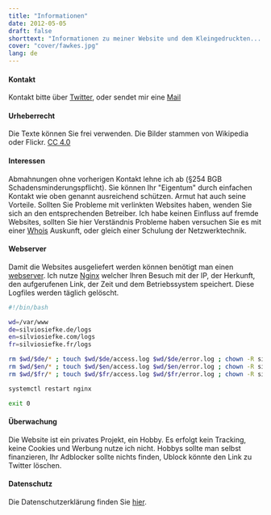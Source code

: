 ```yaml
---
title: "Informationen"
date: 2012-05-05
draft: false
shorttext: "Informationen zu meiner Website und dem Kleingedruckten...."
cover: "cover/fawkes.jpg"
lang: de
---
```


#### Kontakt

Kontakt bitte über [Twitter](https://twitter.com/SilvioSiefke "Folge mir auf Twitter ..."), oder sendet mir eine [Mail](mailto:siefkesilvio@gmail.com "Schreib mir ...")

#### Urheberrecht

Die Texte können Sie frei verwenden. Die Bilder stammen von Wikipedia oder Flickr. <a href="https://creativecommons.org/licenses/by/4.0/&quot;%20title=&quot;Lizenz&quot;" rel=nofollow>CC 4.0</a>

#### Interessen

Abmahnungen ohne vorherigen Kontakt lehne ich ab (§254 BGB Schadensminderungspflicht). Sie können Ihr "Eigentum" durch einfachen Kontakt wie oben genannt ausreichend schützen. Armut hat auch seine Vorteile. Sollten Sie Probleme mit verlinkten Websites haben, wenden Sie sich an den entsprechenden Betreiber. Ich habe keinen Einfluss auf fremde Websites, sollten Sie hier Verständnis Probleme haben versuchen Sie es mit einer [Whois](https://www.whois.net "Whois") Auskunft, oder gleich einer Schulung der Netzwerktechnik.

#### Webserver

Damit die Websites ausgeliefert werden können benötigt man einen [webserver](https://de.wikipedia.org/wiki/Webserver "Wikipedia @ Webserver"). Ich nutze [Nginx](https://nginx.org/ "Nginx Webserver") welcher Ihren Besuch mit der IP, der Herkunft, den aufgerufenen Link, der Zeit und dem Betriebssystem speichert. Diese Logfiles werden täglich gelöscht.

~~~ bash
#!/bin/bash

wd=/var/www
de=silviosiefke.de/logs
en=silviosiefke.com/logs
fr=silviosiefke.fr/logs

rm $wd/$de/* ; touch $wd/$de/access.log $wd/$de/error.log ; chown -R siefke:siefke $wd/$de/
rm $wd/$en/* ; touch $wd/$en/access.log $wd/$en/error.log ; chown -R siefke:siefke $wd/$en/
rm $wd/$fr/* ; touch $wd/$fr/access.log $wd/$fr/error.log ; chown -R siefke:siefke $wd/$fr/

systemctl restart nginx

exit 0
~~~


#### Überwachung

Die Website ist ein privates Projekt, ein Hobby. Es erfolgt kein Tracking, keine Cookies und Werbung nutze ich nicht. Hobbys sollte man selbst finanzieren, Ihr Adblocker sollte nichts finden, Ublock könnte den Link zu Twitter löschen.

#### Datenschutz

Die Datenschutzerklärung finden Sie [hier](https://silviosiefke.de/imprint/ "Datenschutzerklärung").
